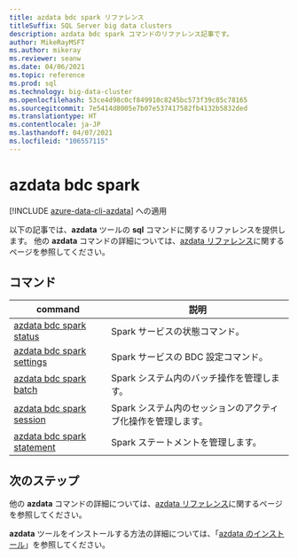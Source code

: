```yaml
---
title: azdata bdc spark リファレンス
titleSuffix: SQL Server big data clusters
description: azdata bdc spark コマンドのリファレンス記事です。
author: MikeRayMSFT
ms.author: mikeray
ms.reviewer: seanw
ms.date: 04/06/2021
ms.topic: reference
ms.prod: sql
ms.technology: big-data-cluster
ms.openlocfilehash: 53ce4d98c0cf849910c8245bc573f39c85c78165
ms.sourcegitcommit: 7e5414d8005e7b07e537417582fb4132b5832ded
ms.translationtype: HT
ms.contentlocale: ja-JP
ms.lasthandoff: 04/07/2021
ms.locfileid: "106557115"
---
```

# <a name="azdata-bdc-spark"></a>azdata bdc spark

[!INCLUDE [azure-data-cli-azdata](../../includes/azure-data-cli-azdata.md)] への適用

以下の記事では、**azdata** ツールの **sql** コマンドに関するリファレンスを提供します。 他の **azdata** コマンドの詳細については、[azdata リファレンス](reference-azdata.md)に関するページを参照してください。

## <a name="commands"></a>コマンド

|command|説明|
| --- | --- |
[azdata bdc spark status](reference-azdata-bdc-spark-status.md) | Spark サービスの状態コマンド。
[azdata bdc spark settings](reference-azdata-bdc-spark-settings.md) | Spark サービスの BDC 設定コマンド。
[azdata bdc spark batch](reference-azdata-bdc-spark-batch.md) | Spark システム内のバッチ操作を管理します。
[azdata bdc spark session](reference-azdata-bdc-spark-session.md) | Spark システム内のセッションのアクティブ化操作を管理します。
[azdata bdc spark statement](reference-azdata-bdc-spark-statement.md) | Spark ステートメントを管理します。

## <a name="next-steps"></a>次のステップ

他の **azdata** コマンドの詳細については、[azdata リファレンス](reference-azdata.md)に関するページを参照してください。 

**azdata** ツールをインストールする方法の詳細については、「[azdata のインストール](..\install\deploy-install-azdata.md)」を参照してください。

